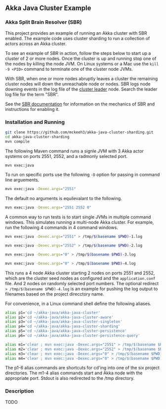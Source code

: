 ## Akka Java Cluster Example

### Akka Split Brain Resolver (SBR) 

This project provides an example of running an Akka cluster with SBR enabled. The example code uses cluster sharding to run a collection of actors across an Akka cluster. 

To see an example of SBR in action, follow the steps below to start up a cluster of 2 or more nodes. Once the cluster is up and running stop one of the nodes by killing the node JVM. On Linux systems or a Mac use the `kill -9 <PID>` command to terminate one of the cluster node JVMs. 

With SBR, when one or more nodes abruptly leaves a cluster the remaining cluster nodes will down the unreachable node or nodes. SBR logs node downing events in the log file of the 
[cluster leader](https://doc.akka.io/docs/akka/current/common/cluster.html#leader)
node. Search the leader log file for the term "SBR".

See the 
[SBR documentation](https://developer.lightbend.com/docs/akka-commercial-addons/current/split-brain-resolver.html)
for information on the mechanics of SBR and instructions for enabling it.

### Installation and Running

~~~~bash
git clone https://github.com/mckeeh3/akka-java-cluster-sharding.git
cd akka-java-cluster-sharding
mvn compile
~~~~
The following Maven command runs a signle JVM with 3 Akka actor systems on ports 2551, 2552, and a radmonly selected port.
~~~~bash
mvn exec:java
~~~~
To run on specific ports use the following `-D` option for passing in command line arguements.
~~~~bash
mvn exec:java -Dexec.args="2551"
~~~~
The default no arguments is equilevalant to the following.
~~~~bash
mvn exec:java -Dexec.args="2551 2552 0"
~~~~
A common way to run tests is to start single JVMs in multiple command windows. This simulates running a multi-node Akka cluster.
For example, run the following 4 commands in 4 command windows.
~~~~bash
mvn exec:java -Dexec.args="2551" > /tmp/$(basename $PWD)-1.log
~~~~
~~~~bash
mvn exec:java -Dexec.args="2552" > /tmp/$(basename $PWD)-2.log
~~~~
~~~~bash
mvn exec:java -Dexec.args="0" > /tmp/$(basename $PWD)-3.log
~~~~
~~~~bash
mvn exec:java -Dexec.args="0" > /tmp/$(basename $PWD)-4.log
~~~~
This runs a 4 node Akka cluster starting 2 nodes on ports 2551 and 2552, which are the cluster seed nodes as configured and the `application.conf` file.
And 2 nodes on randomly selected port numbers.
The optional redirect `> /tmp/$(basename $PWD)-4.log` is an example for pushing the log output to filenames based on the project direcctory name.

For convenience, in a Linux command shell define the following aliases.

~~~~bash
alias p1='cd ~/akka-java/akka-java-cluster'
alias p2='cd ~/akka-java/akka-java-cluster-aware'
alias p3='cd ~/akka-java/akka-java-cluster-singleton'
alias p4='cd ~/akka-java/akka-java-cluster-sharding'
alias p5='cd ~/akka-java/akka-java-cluster-persistence'
alias p6='cd ~/akka-java/akka-java-cluster-persistence-query'

alias m1='clear ; mvn exec:java -Dexec.args="2551" > /tmp/$(basename $PWD)-1.log'
alias m2='clear ; mvn exec:java -Dexec.args="2552" > /tmp/$(basename $PWD)-2.log'
alias m3='clear ; mvn exec:java -Dexec.args="0" > /tmp/$(basename $PWD)-3.log'
alias m4='clear ; mvn exec:java -Dexec.args="0" > /tmp/$(basename $PWD)-4.log'
~~~~

The p1-6 alias commands are shortcuts for cd'ing into one of the six project directories.
The m1-4 alias commands start and Akka node with the appropriate port. Stdout is also redirected to the /tmp directory.

### Description

TODO
